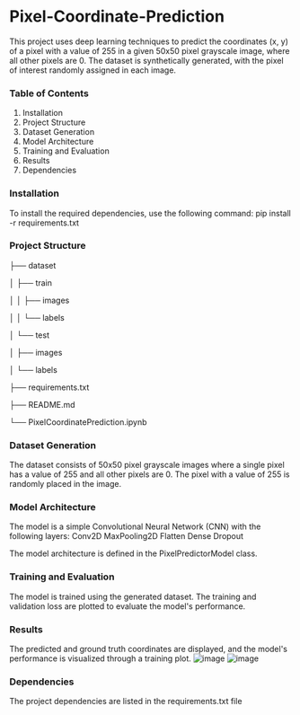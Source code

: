 # Pixel-Coordinate-Prediction

This project uses deep learning techniques to predict the coordinates (x, y) of a pixel with a value of 255 in a given 50x50 pixel grayscale image, where all other pixels are 0. The dataset is synthetically generated, with the pixel of interest randomly assigned in each image.

### Table of Contents
1. Installation
2. Project Structure
3. Dataset Generation
4. Model Architecture
5. Training and Evaluation
6. Results
7. Dependencies

### Installation
To install the required dependencies, use the following command:
pip install -r requirements.txt

### Project Structure
├── dataset

│   ├── train

│   │   ├── images

│   │   └── labels

│   └── test

│       ├── images

│       └── labels

├── requirements.txt

├── README.md

└── PixelCoordinatePrediction.ipynb

### Dataset Generation
The dataset consists of 50x50 pixel grayscale images where a single pixel has a value of 255 and all other pixels are 0. The pixel with a value of 255 is randomly placed in the image.

### Model Architecture
The model is a simple Convolutional Neural Network (CNN) with the following layers:
Conv2D
MaxPooling2D
Flatten
Dense
Dropout

The model architecture is defined in the PixelPredictorModel class.

### Training and Evaluation
The model is trained using the generated dataset. The training and validation loss are plotted to evaluate the model's performance.

### Results
The predicted and ground truth coordinates are displayed, and the model's performance is visualized through a training plot.
![image](https://github.com/user-attachments/assets/6e51647e-07db-4cc9-b10f-75a3c3e9e86f)
![image](https://github.com/user-attachments/assets/3524be3d-6854-4a95-a4c5-5f8c4d71c5bf)

### Dependencies
The project dependencies are listed in the requirements.txt file
